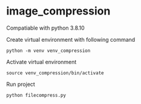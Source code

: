 # image_compression
Compatiable with python 3.8.10

Create virtual environment with following command

`python -m venv venv_compression`

Activate virtual environment

`source venv_compression/bin/activate`

Run project

`python filecompress.py`


